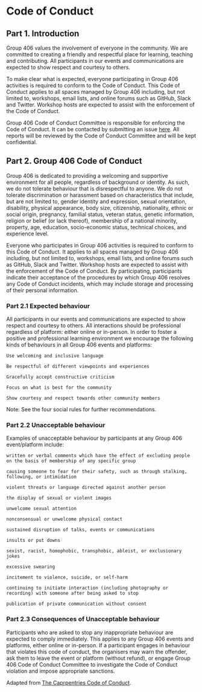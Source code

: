 
# Code of Conduct

## Part 1. Introduction

Group 406 values the involvement of everyone in the community. We are committed to creating a friendly and respectful place for learning, teaching and contributing. All participants in our events and communications are expected to show respect and courtesy to others.

To make clear what is expected, everyone participating in Group 406 activities is required to conform to the Code of Conduct. This Code of Conduct applies to all spaces managed by Group 406 including, but not limited to, workshops, email lists, and online forums such as GitHub, Slack and Twitter. Workshop hosts are expected to assist with the enforcement of the Code of Conduct.

Group 406 Code of Conduct Committee is responsible for enforcing the Code of Conduct. It can be contacted by submitting an issue [here](https://github.com/UBC-MDS/DSCI522_GR406/issues). All reports will be reviewed by the Code of Conduct Committee and will be kept confidential.

## Part 2. Group 406 Code of Conduct

Group 406 is dedicated to providing a welcoming and supportive environment for all people, regardless of background or identity. As such, we do not tolerate behaviour that is disrespectful to anyone. We do not tolerate discrimination or harassment based on characteristics that include, but are not limited to, gender identity and expression, sexual orientation, disability, physical appearance, body size, citizenship, nationality, ethnic or social origin, pregnancy, familial status, veteran status, genetic information, religion or belief (or lack thereof), membership of a national minority, property, age, education, socio-economic status, technical choices, and experience level.

Everyone who participates in Group 406 activities is required to conform to this Code of Conduct. It applies to all spaces managed by Group 406 including, but not limited to, workshops, email lists, and online forums such as GitHub, Slack and Twitter. Workshop hosts are expected to assist with the enforcement of the Code of Conduct. By participating, participants indicate their acceptance of the procedures by which Group 406 resolves any Code of Conduct incidents, which may include storage and processing of their personal information.

### Part 2.1 Expected behaviour

All participants in our events and communications are expected to show respect and courtesy to others. All interactions should be professional regardless of platform: either online or in-person. In order to foster a positive and professional learning environment we encourage the following kinds of behaviours in all Group 406 events and platforms:

    Use welcoming and inclusive language

    Be respectful of different viewpoints and experiences

    Gracefully accept constructive criticism

    Focus on what is best for the community

    Show courtesy and respect towards other community members

Note: See the four social rules for further recommendations.

### Part 2.2 Unacceptable behaviour

Examples of unacceptable behaviour by participants at any Group 406 event/platform include:

    written or verbal comments which have the effect of excluding people on the basis of membership of any specific group

    causing someone to fear for their safety, such as through stalking, following, or intimidation

    violent threats or language directed against another person

    the display of sexual or violent images

    unwelcome sexual attention

    nonconsensual or unwelcome physical contact

    sustained disruption of talks, events or communications

    insults or put downs

    sexist, racist, homophobic, transphobic, ableist, or exclusionary jokes

    excessive swearing

    incitement to violence, suicide, or self-harm

    continuing to initiate interaction (including photography or recording) with someone after being asked to stop

    publication of private communication without consent

### Part 2.3 Consequences of Unacceptable behaviour

Participants who are asked to stop any inappropriate behaviour are expected to comply immediately. This applies to any Group 406 events and platforms, either online or in-person. If a participant engages in behaviour that violates this code of conduct, the organisers may warn the offender, ask them to leave the event or platform (without refund), or engage Group 406 Code of Conduct Committee to investigate the Code of Conduct violation and impose appropriate sanctions.



Adapted from [The Caprpentries Code of Conduct](https://docs.carpentries.org/topic_folders/policies/code-of-conduct.html).
